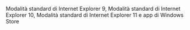 Modalità standard di Internet Explorer 9, Modalità standard di Internet Explorer 10, Modalità standard di Internet Explorer 11 e app di Windows Store